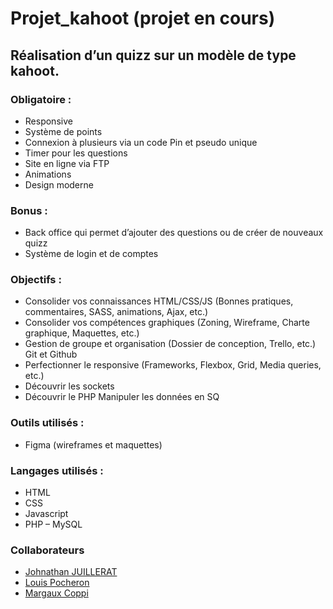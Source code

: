 # Projet_kahoot (projet en cours)
## Réalisation d’un quizz sur un modèle de type kahoot.
### Obligatoire : 
- Responsive 
- Système de points
-  Connexion à plusieurs via un code Pin et pseudo unique 
- Timer pour les questions 
- Site en ligne via FTP 
- Animations 
- Design moderne 

### Bonus : 
- Back office qui permet d’ajouter des questions ou de créer de nouveaux quizz 
- Système de login et de comptes

### Objectifs : 
- Consolider vos connaissances HTML/CSS/JS (Bonnes pratiques, commentaires, SASS, animations, Ajax, etc.) 
- Consolider vos compétences graphiques (Zoning, Wireframe, Charte graphique, Maquettes, etc.) 
- Gestion de groupe et organisation (Dossier de conception, Trello, etc.) Git et Github 
- Perfectionner le responsive (Frameworks, Flexbox, Grid, Media queries, etc.) 
- Découvrir les sockets
- Découvrir le PHP Manipuler les données en SQ

### Outils utilisés :
- Figma (wireframes et maquettes)

### Langages utilisés :
- HTML 
- CSS
- Javascript
- PHP – MySQL

### Collaborateurs
- [Johnathan JUILLERAT](https://github.com/John03021992)
- [Louis Pocheron](https://github.com/louispocheron)
- [Margaux Coppi](https://github.com/margauxc25)

